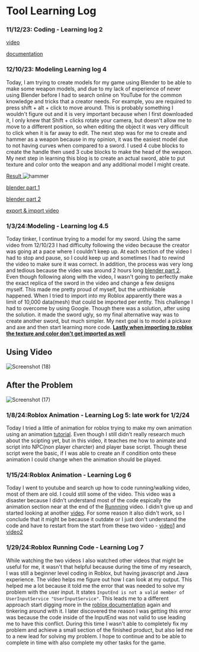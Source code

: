 # Tool Learning Log
### 11/12/23: Coding - Learning log 2

[video](https://www.youtube.com/watch?t=5309&v=1srFmjt1Ib0&feature=youtu.be)

[documentation](https://create.roblox.com/docs/tutorials)


### 12/10/23: Modeling Learning log 4
Today, I am trying to create models for my game using Blender to be able to make some weapon models, and due to my lack of experience of never using Blender before I had to search online on YouTube for the common knowledge and tricks that a creator needs. For example, you are required to press shift + alt + click to move around. This is probably something I wouldn't figure out and it is very important because when I first downloaded it, I only knew that Shift + clicks rotate your camera, but doesn't allow me to move to a different position, so when editing the object it was very difficult to click when it is far away to edit. The next step was for me to create and hammer as a weapon because in my opinion, it was the easiest model due to not having curves when compared to a sword. I used 4 cube blocks to create the handle then used 3 cube blocks to make the head of the weapon. My next step in learning this blog is to create an actual sword, able to put texture and color onto the weapon and any additional model I might create.

<ins> Result </ins>
![hammer](https://github.com/jimingz9380/apcsa-freedom-project/assets/91745086/0f26da84-1544-4b5f-ae99-bb519c6b7a62)

[blender part 1](https://www.youtube.com/watch?v=98qKfdJRzr0)

[blender part 2](https://www.youtube.com/watch?v=xr1lgLAragg)

[export & import video](https://www.youtube.com/watch?v=vbXVLmSpQe4)

### 1/3/24:Modeling - Learning log 4.5 
Today tinker, I continue trying to a model for my sword. Using the same video from 12/10/23 I had difficulty following the video because the creator was going at a pace where I couldn't keep up. At each section of the video I had to stop and pause, so I could keep up and sometimes I had to rewind the video to make sure it was correct. In addition, the process was very long and tedious because the video was around 2 hours long [blender part 2](https://www.youtube.com/watch?v=xr1lgLAragg). Even though following along with the video, I wasn't going to perfectly make the exact replica of the sword in the video and change a few designs myself. This made me pretty proud of myself, but the unthinkable happened. When I tried to import into my Roblox apparently there was a limit of 10,000 data(mesh) that could be imported per entity. This challenge I had to overcome by using Google. Though there was a solution, after using the solution. it made the sword ugly, so my final alternative way was to create another sword, but much simpler. My next goal is to model a pickaxe and axe and then start learning more code. **<ins>Lastly when importing to roblox the texture and color don't get imported as well</ins>**


## Using Video
![Screenshot (18)](https://github.com/jimingz9380/apcsa-freedom-project/assets/91745086/7e13ae8e-a56e-499b-9661-0b26ddeda042)

## After the Problem
![Screenshot (17)](https://github.com/jimingz9380/apcsa-freedom-project/assets/91745086/c7fee1ef-a978-4902-9b3e-656aec6ae448)

### 1/8/24:Roblox Animation - Learning Log 5: late work for 1/2/24
Today I tried a little of animation for roblox trying to make my own animation using an animation [tutorial](https://www.bing.com/videos/riverview/relatedvideo?q=how+to+make+animation+in+roblox+studios&mid=AFCAE11AAE636ECAA926AFCAE11AAE636ECAA926&FORM=VIRE). Even though  I still didn't really research much about the scipting yet, but in this video, it teaches me how to animate and script into NPC(non player charcter) and player base script. Though these script were the basic, if I was able to create an if condition onto these animation I could change when the animation should be played.

### 1/15/24:Roblox Animation - Learning Log 6
Today I went to youtube and search up how to code running/walking video, most of them are old. I could still some of the video. This video was a disaster because I didn't understand most of the code espically the animation section near at the end of the [Runnning](https://www.youtube.com/watch?v=MiuCUWrN4mI) video. I didn't give up and started looking at another [video](https://www.youtube.com/watch?v=Sulk01JX3QI). For some reason it also didn't work, so I conclude that it might be because it outdate or I just don't understand the code and have to restart from the start from these two video - [video1](https://www.bing.com/videos/riverview/relatedvideo?q=learning+lua+20min&mid=B551C9D4D47E6CD2B51AB551C9D4D47E6CD2B51A&FORM=VIRE) and [video2](https://www.youtube.com/watch?v=ZEMFMuNesyM)


### 1/29/24:Roblox Running Code - Learning Log 7
While watching the two videos I also watched other videos that might be useful for me, it wasn't that helpful because during the time of my research, I was still a beginner level coding in Roblox, but having javascript and Java experience. The video helps me figure out how I can look at my output. This helped me a lot because it told me the error that was needed to solve my problem with the user input. It states `InputEnd is not a valid member of UserInputService "UserInputService"`. This leads me to a different approach start digging more in the [roblox documentation](https://create.roblox.com/docs/en-us/reference/engine/classes/Humanoid#Running) again and tinkering around with it. I later discovered the reason I was getting this error was because the code inside of the InputEnd was not valid to use leading me to have this conflict. During this time I wasn't able to completely fix my problem and achieve a small section of the finished product, but also led me to a new lead for solving my problem. I hope to continue and to be able to complete in time with also complete my other tasks for the game.



